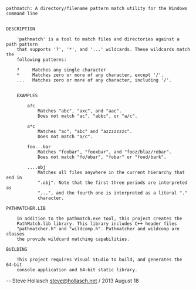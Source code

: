 
    pathmatch: A directory/filename pattern match utility for the Windows command line


    DESCRIPTION

        'pathmatch' is a tool to match files and directories against a path pattern
        that supports '?', '*', and '...' wildcards. These wildcards match the
        following patterns:

        ?     Matches any single character
        *     Matches zero or more of any character, except '/'.
        ...   Matches zero or more of any character, including '/'.
        
        
        EXAMPLES

            a?c
                Matches "abc", "axc", and "aac".
                Does not match "ac", "abbc", or "a/c".

            a*c
                Matches "ac", "abc" and "azzzzzzzc".
                Does not match "a/c".

            foo...bar
                Matches "foobar", "fooxbar", and "fooz/blaz/rebar".
                Does not match "fo/obar", "fobar" or "food/bark".

            ....obj
                Matches all files anywhere in the current hierarchy that end in
                ".obj". Note that the first three periods are interpreted as
                "...", and the fourth one is interpreted as a literal "."
                character.

    PATHMATCHER.LIB
    
        In addition to the pathmatch.exe tool, this project creates the
        PathMatch.lib library. This library includes C++ header files
        "pathmatcher.h" and "wildcomp.h". Pathmatcher and wildcomp are classes
        the provide wildcard matching capabilities.

    BUILDING

        This project requires Visual Studio to build, and generates the 64-bit
        console application and 64-bit static library.


--
Steve Hollasch <steve@hollasch.net>  /  2013 August 18
